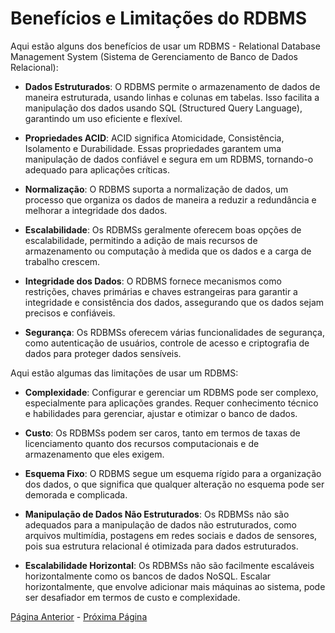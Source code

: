 # Benefícios e Limitações do RDBMS

Aqui estão alguns dos benefícios de usar um RDBMS - Relational Database Management System (Sistema de Gerenciamento de Banco de Dados Relacional):

- **Dados Estruturados**: O RDBMS permite o armazenamento de dados de maneira estruturada, usando linhas e colunas em tabelas. Isso facilita a manipulação dos dados usando SQL (Structured Query Language), garantindo um uso eficiente e flexível.

- **Propriedades ACID**: ACID significa Atomicidade, Consistência, Isolamento e Durabilidade. Essas propriedades garantem uma manipulação de dados confiável e segura em um RDBMS, tornando-o adequado para aplicações críticas.

- **Normalização**: O RDBMS suporta a normalização de dados, um processo que organiza os dados de maneira a reduzir a redundância e melhorar a integridade dos dados.

- **Escalabilidade**: Os RDBMSs geralmente oferecem boas opções de escalabilidade, permitindo a adição de mais recursos de armazenamento ou computação à medida que os dados e a carga de trabalho crescem.

- **Integridade dos Dados**: O RDBMS fornece mecanismos como restrições, chaves primárias e chaves estrangeiras para garantir a integridade e consistência dos dados, assegurando que os dados sejam precisos e confiáveis.

- **Segurança**: Os RDBMSs oferecem várias funcionalidades de segurança, como autenticação de usuários, controle de acesso e criptografia de dados para proteger dados sensíveis.

Aqui estão algumas das limitações de usar um RDBMS:

- **Complexidade**: Configurar e gerenciar um RDBMS pode ser complexo, especialmente para aplicações grandes. Requer conhecimento técnico e habilidades para gerenciar, ajustar e otimizar o banco de dados.

- **Custo**: Os RDBMSs podem ser caros, tanto em termos de taxas de licenciamento quanto dos recursos computacionais e de armazenamento que eles exigem.

- **Esquema Fixo**: O RDBMS segue um esquema rígido para a organização dos dados, o que significa que qualquer alteração no esquema pode ser demorada e complicada.

- **Manipulação de Dados Não Estruturados**: Os RDBMSs não são adequados para a manipulação de dados não estruturados, como arquivos multimídia, postagens em redes sociais e dados de sensores, pois sua estrutura relacional é otimizada para dados estruturados.

- **Escalabilidade Horizontal**: Os RDBMSs não são facilmente escaláveis horizontalmente como os bancos de dados NoSQL. Escalar horizontalmente, que envolve adicionar mais máquinas ao sistema, pode ser desafiador em termos de custo e complexidade.


[Página Anterior](../what-are-relational-databases/README.md)  - [Próxima Página](../sql-vs-nosql/README.md)